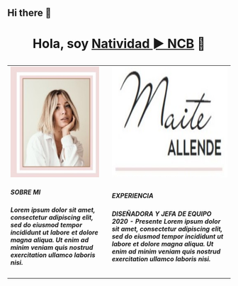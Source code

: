 ## Hi there 👋
   
<h1 align="center">Hola, soy <a href="https://github.com/25marzo">Natividad ► NCB</a> 👋</h1>
 <table align="left" border="0" cellpadding="20" width="500">
	 <tr>
	     <td> <img src="I1.jpg" align="left" height="250"  width="200"></td>
	     <td  background="blanco"><img src="I2.jpg" align="left" height="250"  width="350"></td> </tr>
		<tr> <td> 		 <h5 >SOBRE MI <h5>
		 Lorem ipsum dolor sit amet, consectetur adipiscing elit,
         sed do eiusmod tempor incididunt ut labore et dolore
         magna aliqua. Ut enim ad minim veniam quis nostrud
         exercitation ullamco laboris nisi.</td>          
		 <td>	  <h5 >EXPERIENCIA <h5>
	DISEÑADORA Y JEFA DE EQUIPO            
         2020 - Presente 
        Lorem ipsum dolor sit amet, consectetur
        adipiscing elit, sed do eiusmod tempor
        incididunt ut labore et dolore magna
        aliqua. Ut enim ad minim veniam quis
        nostrud exercitation ullamco laboris nisi. 
		</td></tr>
  </table>
